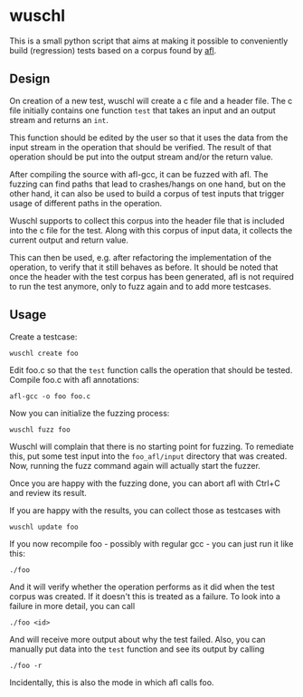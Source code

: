 # wuschl

This is a small python script that aims at making it possible to conveniently
build (regression) tests based on a corpus found by
[afl](http://lcamtuf.coredump.cx/afl/).

## Design

On creation of a new test, wuschl will create a c file and a header file.
The c file initially contains one function `test` that takes an input and
an output stream and returns an `int`.

This function should be edited by the user so that it uses the data from
the input stream in the operation that should be verified. The result of
that operation should be put into the output stream and/or the return
value.

After compiling the source with afl-gcc, it can be fuzzed with afl. The
fuzzing can find paths that lead to crashes/hangs on one hand, but on the
other hand, it can also be used to build a corpus of test inputs that
trigger usage of different paths in the operation.

Wuschl supports to collect this corpus into the header file that is included
into the c file for the test. Along with this corpus of input data, it collects
the current output and return value.

This can then be used, e.g. after refactoring the implementation of the
operation, to verify that it still behaves as before. It should be noted that
once the header with the test corpus has been generated, afl is not required
to run the test anymore, only to fuzz again and to add more testcases.

## Usage

Create a testcase:

    wuschl create foo

Edit foo.c so that the `test` function calls the operation that should be tested.
Compile foo.c with afl annotations:

    afl-gcc -o foo foo.c

Now you can initialize the fuzzing process:

    wuschl fuzz foo

Wuschl will complain that there is no starting point for fuzzing. To remediate this,
put some test input into the `foo_afl/input` directory that was created. Now,
running the fuzz command again will actually start the fuzzer.

Once you are happy with the fuzzing done, you can abort afl with Ctrl+C and review
its result.

If you are happy with the results, you can collect those as testcases with

    wuschl update foo

If you now recompile foo - possibly with regular gcc - you can just run it like
this:

    ./foo

And it will verify whether the operation performs as it did when the test corpus
was created. If it doesn't this is treated as a failure. To look into a failure
in more detail, you can call

    ./foo <id>

And will receive more output about why the test failed. Also, you can manually put
data into the `test` function and see its output by calling

    ./foo -r

Incidentally, this is also the mode in which afl calls foo.
